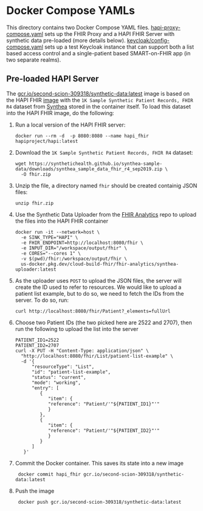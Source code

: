 # Docker Compose YAMLs

This directory contains two Docker Compose YAML files. [hapi-proxy-compose.yaml](./hapi-proxy-compose.yaml)
sets up the FHIR Proxy and a HAPI FHIR Server with synthetic data pre-loaded
(more details below). [keycloak/config-compose.yaml](./keycloak/config-compose.yaml)
sets up a test Keycloak instance that can support both a list based access control
and a single-patient based SMART-on-FHIR app (in two separate realms).

## Pre-loaded HAPI Server

The [gcr.io/second-scion-309318/synthetic-data:latest](https://console.cloud.google.com/gcr/images/fhir-sdk/global/synthetic-data)
image is based on the HAPI FHIR [image](https://hub.docker.com/r/hapiproject/hapi) with the
`1K Sample Synthetic Patient Records, FHIR R4` dataset from [Synthea](https://synthea.mitre.org/downloads) stored in the
container itself. To load this dataset into the HAPI FHIR image, do the following:

1. Run a local version of the HAPI FHIR server:
   ```
   docker run --rm -d  -p 8080:8080 --name hapi_fhir hapiproject/hapi:latest
   ```

2. Download the  `1K Sample Synthetic Patient Records, FHIR R4` dataset:
   ```
   wget https://synthetichealth.github.io/synthea-sample-data/downloads/synthea_sample_data_fhir_r4_sep2019.zip \
     -O fhir.zip
   ```

3. Unzip the file, a directory named `fhir` should be created containig JSON files:
   ```
   unzip fhir.zip
   ```

4. Use the Synthetic Data Uploader from the [FHIR Analytics](https://github.com/GoogleCloudPlatform/openmrs-fhir-analytics/tree/master/synthea-hiv)
repo to upload the files into the HAPI FHIR container
    ```
    docker run -it --network=host \
      -e SINK_TYPE="HAPI" \
      -e FHIR_ENDPOINT=http://localhost:8080/fhir \
      -e INPUT_DIR="/workspace/output/fhir" \
      -e CORES="--cores 1" \
      -v $(pwd)/fhir:/workspace/output/fhir \
      us-docker.pkg.dev/cloud-build-fhir/fhir-analytics/synthea-uploader:latest
    ```

5. As the uploader uses `POST` to upload the JSON files, the server will create
the ID used to refer to resources. We would like to upload a patient list example,
but to do so, we need to fetch the IDs from the server. To do so, run:
   ```
   curl http://localhost:8080/fhir/Patient?_elements=fullUrl
   ```

6. Choose two Patient IDs (the two picked here are 2522 and 2707), then run the
following to upload the list into the server
   ```
   PATIENT_ID1=2522
   PATIENT_ID2=2707
   curl -X PUT -H "Content-Type: application/json" \
     "http://localhost:8080/fhir/List/patient-list-example" \
     -d '{
         "resourceType": "List",
         "id": "patient-list-example",
         "status": "current",
         "mode": "working",
         "entry": [
            {
               "item": {
               "reference": "Patient/'"${PATIENT_ID1}"'"
               }
            },
            {
               "item": {
               "reference": "Patient/'"${PATIENT_ID2}"'"
               }
            }
         ]
      }'
   ```

6. Commit the Docker container. This saves its state into a new image
   ```
    docker commit hapi_fhir gcr.io/second-scion-309318/synthetic-data:latest
    ```

7. Push the image
   ```
    docker push gcr.io/second-scion-309318/synthetic-data:latest
   ```
